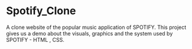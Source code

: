# Spotify_Clone
A clone website of the popular music application of SPOTIFY. This project gives us a demo about the visuals, graphics and the system used by  SPOTIFY -  HTML , CSS.
